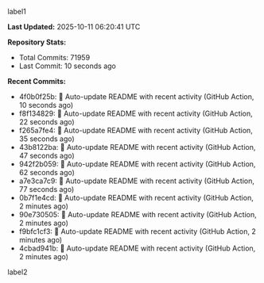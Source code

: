 
label1 
<!-- ACTIVITY_START -->
**Last Updated:** 2025-10-11 06:20:41 UTC

**Repository Stats:**
- Total Commits: 71959
- Last Commit: 10 seconds ago

**Recent Commits:**
- 4f0b0f25b: 🤖 Auto-update README with recent activity (GitHub Action, 10 seconds ago)
- f8f134829: 🤖 Auto-update README with recent activity (GitHub Action, 22 seconds ago)
- f265a7fe4: 🤖 Auto-update README with recent activity (GitHub Action, 35 seconds ago)
- 43b8122ba: 🤖 Auto-update README with recent activity (GitHub Action, 47 seconds ago)
- 942f2b059: 🤖 Auto-update README with recent activity (GitHub Action, 62 seconds ago)
- a7e3ca7c9: 🤖 Auto-update README with recent activity (GitHub Action, 77 seconds ago)
- 0b7f1e4cd: 🤖 Auto-update README with recent activity (GitHub Action, 2 minutes ago)
- 90e730505: 🤖 Auto-update README with recent activity (GitHub Action, 2 minutes ago)
- f9bfc1cf3: 🤖 Auto-update README with recent activity (GitHub Action, 2 minutes ago)
- 4cbad941b: 🤖 Auto-update README with recent activity (GitHub Action, 2 minutes ago)
<!-- ACTIVITY_END -->

label2
